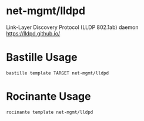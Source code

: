 # net-mgmt/lldpd
Link-Layer Discovery Protocol (LLDP 802.1ab) daemon
https://lldpd.github.io/

# Bastille Usage
```shell
bastille template TARGET net-mgmt/lldpd
```

# Rocinante Usage
```shell
rocinante template net-mgmt/lldpd
```
